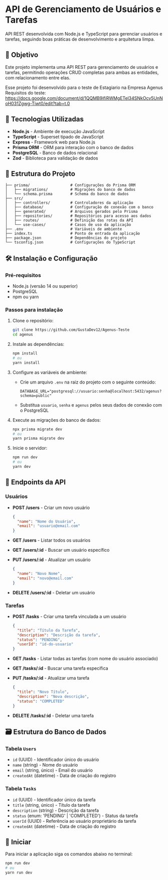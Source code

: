# API de Gerenciamento de Usuários e Tarefas

API REST desenvolvida com Node.js e TypeScript para gerenciar usuários e tarefas, seguindo boas práticas de desenvolvimento e arquitetura limpa.

## 🎯 Objetivo

Este projeto implementa uma API REST para gerenciamento de usuários e tarefas, permitindo operações CRUD completas para ambas as entidades, com relacionamento entre elas.

Esse projeto foi desenvolvido para o teste de Estagiario na Empresa Agenus
Requisitos do teste: https://docs.google.com/document/d/1QQMB9ifiRWMgETel34SNkOcv5UnNoH031Zgwg-Tiwt0/edit?tab=t.0

## 🚀 Tecnologias Utilizadas

- **Node.js** - Ambiente de execução JavaScript
- **TypeScript** - Superset tipado de JavaScript
- **Express** - Framework web para Node.js
- **Prisma ORM** - ORM para interação com o banco de dados
- **PostgreSQL** - Banco de dados relacional
- **Zod** - Biblioteca para validação de dados

## 📁 Estrutura do Projeto

```
├── prisma/                  # Configurações do Prisma ORM
│   ├── migrations/          # Migrações do banco de dados
│   └── schema.prisma        # Schema do banco de dados
├── src/
│   ├── controllers/         # Controladores da aplicação
│   ├── database/            # Configuração de conexão com o banco
│   ├── generated/           # Arquivos gerados pelo Prisma
│   ├── repositories/        # Repositórios para acesso aos dados
│   ├── routes/              # Definição das rotas da API
│   └── use-cases/           # Casos de uso da aplicação
├── .env                     # Variáveis de ambiente
├── index.ts                 # Ponto de entrada da aplicação
├── package.json             # Dependências do projeto
└── tsconfig.json            # Configurações do TypeScript
```

## 🛠️ Instalação e Configuração

### Pré-requisitos

- Node.js (versão 14 ou superior)
- PostgreSQL
- npm ou yarn

### Passos para instalação

1. Clone o repositório:
   ```bash
   git clone https://github.com/GustaDev12/Agenus-Teste
   cd agenus
   ```

2. Instale as dependências:
   ```bash
   npm install
   # ou
   yarn install
   ```

3. Configure as variáveis de ambiente:
   - Crie um arquivo `.env` na raiz do projeto com o seguinte conteúdo:
     ```
     DATABASE_URL="postgresql://usuario:senha@localhost:5432/agenus?schema=public"
     ```
   - Substitua `usuario`, `senha` e `agenus` pelos seus dados de conexão com o PostgreSQL

4. Execute as migrações do banco de dados:
   ```bash
   npx prisma migrate dev
   # ou
   yarn prisma migrate dev
   ```

5. Inicie o servidor:
   ```bash
   npm run dev
   # ou
   yarn dev
   ```

## 📡 Endpoints da API

### Usuários

- **POST /users** - Criar um novo usuário
  ```json
  {
    "name": "Nome do Usuário",
    "email": "usuario@email.com"
  }
  ```

- **GET /users** - Listar todos os usuários

- **GET /users/:id** - Buscar um usuário específico

- **PUT /users/:id** - Atualizar um usuário
  ```json
  {
    "name": "Novo Nome",
    "email": "novo@email.com"
  }
  ```

- **DELETE /users/:id** - Deletar um usuário

### Tarefas

- **POST /tasks** - Criar uma tarefa vinculada a um usuário
  ```json
  {
    "title": "Título da Tarefa",
    "description": "Descrição da tarefa",
    "status": "PENDING",
    "userId": "id-do-usuario"
  }
  ```

- **GET /tasks** - Listar todas as tarefas (com nome do usuário associado)

- **GET /tasks/:id** - Buscar uma tarefa específica

- **PUT /tasks/:id** - Atualizar uma tarefa
  ```json
  {
    "title": "Novo Título",
    "description": "Nova descrição",
    "status": "COMPLETED"
  }
  ```

- **DELETE /tasks/:id** - Deletar uma tarefa

## 🗃️ Estrutura do Banco de Dados

### Tabela `Users`
- `id` (UUID) - Identificador único do usuário
- `name` (string) - Nome do usuário
- `email` (string, único) - Email do usuário
- `createdAt` (datetime) - Data de criação do registro

### Tabela `Tasks`
- `id` (UUID) - Identificador único da tarefa
- `title` (string, único) - Título da tarefa
- `description` (string) - Descrição da tarefa
- `status` (enum: 'PENDING' | 'COMPLETED') - Status da tarefa
- `userId` (UUID) - Referência ao usuário proprietário da tarefa
- `createdAt` (datetime) - Data de criação do registro

## 🧪 Iniciar

Para iniciar a aplicação siga os comandos abaixo no terminal:

```bash
npm run dev
# ou
yarn run dev
```
